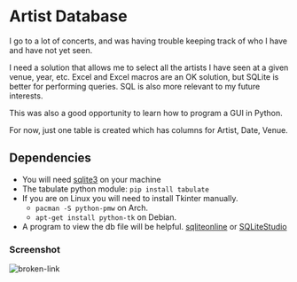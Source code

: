 
# Artist Database

I go to a lot of concerts, and was having trouble keeping track of who I have and have not yet seen.

I need a solution that allows me to select all the artists I have seen at a given venue, year, etc. Excel and Excel macros are an OK solution, but  SQLite is better for performing queries. SQL is also more relevant to my future interests. 

This was also a good opportunity to learn how to program a GUI in Python. 

For now, just one table is created which has columns for Artist, Date, Venue.

## Dependencies

* You will need [sqlite3](https://sqlite.org/download.html) on your machine
* The tabulate python module: `pip install tabulate`
* If you are on Linux you will need to install Tkinter manually.
    * `pacman -S python-pmw` on Arch.
    * `apt-get install python-tk` on Debian.
* A program to view the db file will be helpful. [sqliteonline](https://sqliteonline.com/) or [SQLiteStudio](https://github.com/pawelsalawa/sqlitestudio/releases)

### Screenshot

![broken-link](https://github.com/mitchfen/artist-database/blob/master/screenshots/screen1.png)


